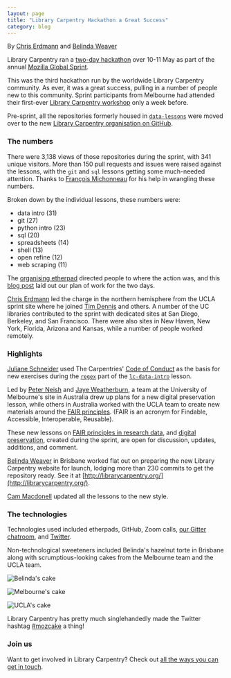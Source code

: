 ```yaml
---
layout: page
title: "Library Carpentry Hackathon a Great Success"
category: blog
---
```


By [Chris Erdmann](https://twitter.com/libcce) and [Belinda Weaver](https://twitter.com/cloudaus)

Library Carpentry ran a [two-day hackathon](https://www.mozillapulse.org/entry/642) over 10-11 May as part of the 
annual [Mozilla Global Sprint](https://foundation.mozilla.org/opportunity/global-sprint/).

This was the third hackathon run by the worldwide Library Carpentry community. As ever, it was a great success, 
pulling in a number of people new to this community. Sprint participants from Melbourne had attended their first-ever 
[Library Carpentry workshop](http://librarycarpentry.org/blog/2018/05/11/unimelb-workshop/) only a week before. 

Pre-sprint, all the repositories formerly housed in [`data-lessons`](https://github.com/data-lessons) were 
moved over to the new [Library Carpentry organisation on GitHub](https://github.com/LibraryCarpentry). 

### The numbers

There were 3,138 views of those repositories during the sprint, with 341 unique visitors. 
More than 150 pull requests and issues were raised against the lessons, with the `git` and `sql` 
lessons getting some much-needed attention. Thanks to [François Michonneau](https://twitter.com/fmic_) for his help in wrangling these numbers.

Broken down by the individual lessons, these numbers were:

* data intro (31)
* git (27)
* python intro (23)
* sql (20)
* spreadsheets (14)
* shell (13)
* open refine (12)
* web scraping (11)

The [organising etherpad](http://pad.software-carpentry.org/lc-sprint-2018) directed people to where the action was, 
and this [blog post](http://librarycarpentry.github.io/lc-sprint-18/) laid out our plan of work for the two days.

[Chris Erdmann](https://twitter.com/libcce) led the charge in the northern hemisphere from 
the UCLA sprint site where he joined [Tim Dennis](https://twitter.com/jt14den) and others. A number of the 
UC libraries contributed to the sprint with dedicated sites at San Diego, Berkeley, and San Francisco. There were also 
sites in New Haven, New York, Florida, Arizona and Kansas, while a number of people worked remotely.
 
### Highlights

[Juliane Schneider](https://twitter.com/JulianeS) used The Carpentries' [Code of Conduct](https://docs.carpentries.org/topic_folders/policies/code-of-conduct.html) 
as the basis for new exercises during the [`regex`](https://librarycarpentry.github.io/lc-data-intro/04-regular-expressions/) 
part of the [`lc-data-intro`](https://librarycarpentry.github.io/lc-data-intro/) lesson.

Led by [Peter Neish](https://twitter.com/peterneish) and [Jaye Weatherburn](https://twitter.com/jayechats), a 
team at the University of Melbourne's site in Australia drew up plans for a new digital preservation lesson,
while others in Australia worked with the UCLA team to create new materials around 
the [FAIR principles](https://www.ands.org.au/working-with-data/fairdata). (FAIR is an acronym for Findable, Accessible, Interoperable, Reusable).

These new lessons on [FAIR principles in research data](https://github.com/librarycarpentry/lc-research-data), and [digital preservation](https://github.com/LibraryCarpentry/lc-dig-pres), created during the sprint, are open for discussion, updates, additions, and comment.

[Belinda Weaver](https://twitter.com/cloudaus) in Brisbane worked flat out on preparing the new Library Carpentry website for launch, lodging more than 230 commits to get the repository ready. See it at [http://librarycarpentry.org/](http://librarycarpentry.org/).

[Cam Macdonell](https://twitter.com/cjmacdonell) updated all the lessons to the new style.

### The technologies

Technologies used included etherpads, GitHub, Zoom calls, [our Gitter chatroom](https://gitter.im/LibraryCarpentry/Lobby), 
and [Twitter](https://twitter.com/libcarpentry).


Non-technological sweeteners included Belinda's hazelnut torte in Brisbane along with scrumptious-looking cakes from the 
Melbourne team and the UCLA team.

![Belinda's cake](/img/belcake.jpg)

![Melbourne's cake](/img/melbcake.jpg)

![UCLA's cake](/img/ucla.jpg)

Library Carpentry has pretty much singlehandedly made the Twitter hashtag [#mozcake](https://twitter.com/search?q=mozcake&src=typd) a thing! 

### Join us

Want to get involved in Library Carpentry? Check out [all the ways you can get in touch](http://librarycarpentry.org/#contact).
